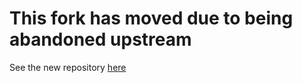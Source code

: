 # This fork has moved due to being abandoned upstream
See the new repository [here](https://git.goober.cloud/matt/BetterMoneyPrinter)
